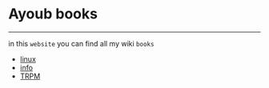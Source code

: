 # Ayoub books
--------------

in this `website` you can find all my wiki `books`
- [linux](../linux/index.html)
- [info](../info/index.html)
- [TRPM](../TRPM/index.html)

